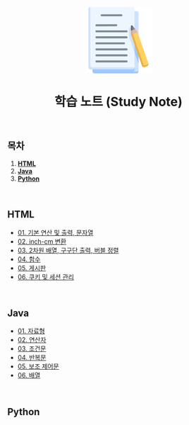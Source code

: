<div align="center">
  <br />
  <img src="./images/note.png" alt="Note 이미지" width="150px" />
  <br />
  <h1>학습 노트 (Study Note)</h1>
  <br />
</div>

## 목차

1. [**HTML**](#HTML)
2. [**Java**](#Java)
3. [**Python**](#Python)


<br />

## HTML

- [01. 기본 연산 및 출력, 문자열](https://github.com/taehvvan/study-note/tree/main/HTML/01)
- [02. inch-cm 변환](https://github.com/taehvvan/study-note/tree/main/HTML/02)
- [03. 2차원 배열, 구구단 출력, 버블 정렬](https://github.com/taehvvan/study-note/tree/main/HTML/03)
- [04. 함수](https://github.com/taehvvan/study-note/tree/main/HTML/04)
- [05. 게시판](https://github.com/taehvvan/study-note/tree/main/HTML/05)
- [06. 쿠키 및 세션 관리](https://github.com/taehvvan/study-note/tree/main/HTML/06)

<br />

## Java

- [01. 자료형](https://github.com/taehvvan/study-note/blob/main/Java/01.%20%EC%9E%90%EB%A3%8C%ED%98%95.md)
- [02. 연산자](https://github.com/taehvvan/study-note/blob/main/Java/02.%20%EC%97%B0%EC%82%B0%EC%9E%90.md)
- [03. 조건문](https://github.com/taehvvan/study-note/blob/main/Java/03.%20%EC%A1%B0%EA%B1%B4%EB%AC%B8.md)
- [04. 반복문](https://github.com/taehvvan/study-note/blob/main/Java/04.%20%EB%B0%98%EB%B3%B5%EB%AC%B8.md)
- [05. 보조 제어문](https://github.com/taehvvan/study-note/blob/main/Java/05.%20%EB%B3%B4%EC%A1%B0%20%EC%A0%9C%EC%96%B4%EB%AC%B8.md)
- [06. 배열](https://github.com/taehvvan/study-note/blob/main/Java/06.%20%EB%B0%B0%EC%97%B4.md)

<br />

## Python
